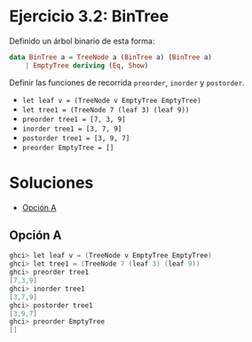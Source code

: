 # Ejercicio 3.2: BinTree

Definido un árbol binario de esta forma:

```haskell
data BinTree a = TreeNode a (BinTree a) (BinTree a)
	| EmptyTree deriving (Eq, Show)
```

Definir las funciones de recorrida `preorder`, `inorder` y `postorder`.

- `let leaf v = (TreeNode v EmptyTree EmptyTree)`
- `let tree1 = (TreeNode 7 (leaf 3) (leaf 9))`
- `preorder tree1 = [7, 3, 9]`
- `inorder tree1 = [3, 7, 9]`
- `postorder tree1 = [3, 9, 7]`
- `preorder EmptyTree = []`

# Soluciones

- [Opción A](./BinTree_a.hs)

## Opción A

```powershell
ghci> let leaf v = (TreeNode v EmptyTree EmptyTree)
ghci> let tree1 = (TreeNode 7 (leaf 3) (leaf 9))
ghci> preorder tree1
[7,3,9]
ghci> inorder tree1
[3,7,9]
ghci> postorder tree1
[3,9,7]
ghci> preorder EmptyTree
[]
```